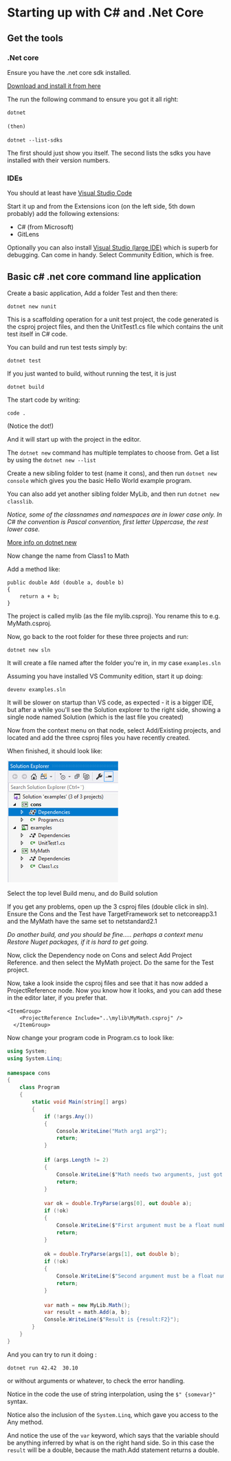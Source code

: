 # Starting up with C# and .Net Core

## Get the tools

### .Net core
Ensure you have the .net core sdk installed.

[Download and install it from here](https://dotnet.microsoft.com/download/dotnet-core/thank-you/sdk-3.1.301-windows-x64-installer)

The run the following command to ensure you got it all right:

```
dotnet

(then)

dotnet --list-sdks
```

The first should just show you itself.  The second lists the sdks you have installed with their version numbers.

### IDEs

You should at least have [Visual Studio Code](https://code.visualstudio.com/download)

Start it up and from the Extensions icon (on the left side, 5th down probably) add the following extensions:

* C#  (from Microsoft)
* GitLens

Optionally you can also install [Visual Studio (large IDE)](https://visualstudio.microsoft.com/downloads/) which is superb for debugging.  Can come in handy. Select Community Edition, which is free. 

## Basic c# .net core command line application

Create a basic application, Add a folder Test and then there:

```
dotnet new nunit
```

This is a scaffolding operation for a unit test project, the code generated is the csproj project files, and then the UnitTest1.cs file which contains the unit test itself in C# code. 

You can build and run test tests simply by:

```
dotnet test
```

If you just wanted to build, without running the test, it is just

```
dotnet build
```

The start code by writing:

```
code .
```

(Notice the dot!)

And it will start up with the project in the editor.

The `dotnet new`  command has multiple templates to choose from.  Get a list by using the `dotnet new --list`

Create a new sibling folder to test (name it cons), and then run `dotnet new console` which gives you the basic Hello World example program.

You can also add yet another sibling folder MyLib, and then run `dotnet new classlib`.

*Notice, some of the classnames and namespaces are in lower case only.  In C# the convention is Pascal convention,  first letter Uppercase, the rest lower case.*

[More info on dotnet new](https://docs.microsoft.com/en-us/dotnet/core/tools/dotnet-new)

Now change the name from Class1 to Math

Add a method like:

```
public double Add (double a, double b)
{
    return a + b;
}

```

The project is called mylib (as the file mylib.csproj).  You rename this to e.g. MyMath.csproj.

Now, go back to the root folder for these three projects and run:

```
dotnet new sln
```

It will create a file named after the folder you're in, in my case `examples.sln`

Assuming you have installed VS Community edition, start it up doing:

```
devenv examples.sln
```

It will be slower on startup than VS code, as expected - it is a bigger IDE, but after a while you'll see the Solution explorer to the right side, showing a single node named Solution (which is the last file you created)

Now from the context menu on that node, select Add/Existing projects, and located and add the three csproj files you have recently created. 

When finished, it should look like:

![](https://github.com/OsirisTerje/osiristerje.github.io/blob/master/images/sln-example.jpg)


Select the top level Build menu, and do Build solution

If you get any problems, open up the 3 csproj files (double click in sln).
Ensure the Cons and the Test have TargetFramework set to netcoreapp3.1 and the MyMath have the same set to netstandard2.1

*Do another build, and you should be fine..... perhaps a context menu Restore Nuget packages, if it is hard to get going.*

Now, click the Dependency node on Cons and select Add Project Reference. and then select the MyMath project.  Do the same for the Test project.

Now, take a look inside the csproj files and see that it has now added a ProjectReference node.  Now you know how it looks, and you can add these in the editor later, if you prefer that.

```
<ItemGroup>
    <ProjectReference Include="..\mylib\MyMath.csproj" />
  </ItemGroup>
```

Now change your program code in Program.cs to look like:

```csharp
using System;
using System.Linq;

namespace cons
{
    class Program
    {
        static void Main(string[] args)
        {
            if (!args.Any())
            {
                Console.WriteLine("Math arg1 arg2");
                return;
            }

            if (args.Length != 2)
            {
                Console.WriteLine($"Math needs two arguments, just got {args.Length}");
                return;
            }

            var ok = double.TryParse(args[0], out double a);
            if (!ok)
            {
                Console.WriteLine($"First argument must be a float number, but was {args[0]}");
                return;
            }

            ok = double.TryParse(args[1], out double b);
            if (!ok)
            {
                Console.WriteLine($"Second argument must be a float number, but was {args[1]}");
                return;
            }

            var math = new MyLib.Math();
            var result = math.Add(a, b);
            Console.WriteLine($"Result is {result:F2}");
        }
    }
}

```

And you can try to run it doing :

```
dotnet run 42.42  30.10
```
or without arguments or whatever, to check the error handling.

Notice in the code the use of string interpolation, using the `$" {somevar}"` syntax.

Notice also the inclusion of the `System.Linq`, which gave you access to the Any method. 

And notice the use of the `var` keyword, which says that the variable should be anything inferred by what is on the right hand side.  So in this case the `result` will be a double, because the math.Add statement returns a double.






